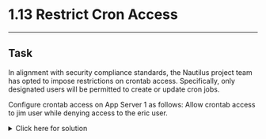 # 1.13 Restrict Cron Access
---
## Task
In alignment with security compliance standards, the Nautilus project team has opted to impose restrictions on crontab access. Specifically, only designated users will be permitted to create or update cron jobs.  
  
Configure crontab access on App Server 1 as follows: Allow crontab access to jim user while denying access to the eric user.

<details>
  <summary>Click here for solution</summary>
  
## Solution
1. SSH into app server 1
2. Create or edit /etc/cron.allow
```bash
sudo vi /etc/cron.allow
# Add root (or admin will lose access to the file)
# Add user jim
```
3. Create or edit /etc/cron.deny
```bash
# By default, all users that aren't in cron.allow are denied. But task specified to deny user eric access
sudo vi /etc/cron.deny
# Add user eric
```
4. Make sure ownership and permissions are correct
```bash
ls -l /etc/cron.*
```
5. Set ownership and/or permissions if needed
```bash
chown root:root /etc/cron.allow /etc/cron.deny
chmod 0644     /etc/cron.allow /etc/cron.deny
```
</details>
